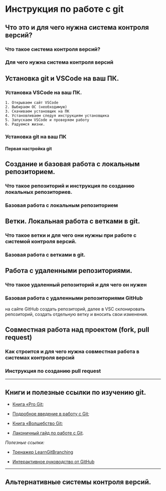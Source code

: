 # Инструкция по работе с git

## Что это и для чего нужна система контроля версий?

### Что такое система контроля версий?

### Для чего нужна система контроля версий

## Установка git и VSCode на ваш ПК.

### Установка VSCode на ваш ПК.
    1. Открываем сайт VSCode 
    2. Выбираем ОС (необходимую)
    3. Скачиваем установщик на ПК
    4. Установливаем следуя инструкциям установщика
    5. Запускаем VSCode и проверяем работу
    6. Радуемся жизни.    


### Установка git на ваш ПК

#### Первая настройка git

## Создание и базовая работа с локальным репозиторием.

### Что такое репозиторий и инструкция по созданию локальных репозиториев.

### Базовая работа с локальным репозиторием

## Ветки. Локальная работа с ветками в git.

### Что такое ветки и для чего они нужны при работе с системой контроля версий.

### Базовая работа с ветками в git.

## Работа с удаленными репозиториями.

### Что такое удаленный репозиторий и для чего он нужен

### Базовая работа с удаленными репозиториями GitHub

на сайте GitHub создать репозиторий, далее в VSC склонировать репозиторий, создать отдельную ветку и вносить свои изменения.

## Совместная работа над проектом (fork, pull request)

### Как строится и для чего нужна совместная работа в системах контроля версий

### Инструкция по созданию pull request
___
## Книги и полезные ссылки по изучению git.

* [Книга «Pro Git](https://git-scm.com/book/ru/v2);
   
* [Подробное введение в работу с Git](https://tproger.ru/translations/beginner-git-cheatsheet/);
   
* [Книга «Волшебство Git](http://www-cs-students.stanford.edu/~blynn/gitmagic/intl/ru/);
   
* [Лаконичный гайд по работе с Git](http://rogerdudler.github.io/git-guide/).

*Полезные ссылки:*

* [Тренажер LearnGitBranching](https://learngitbranching.js.org/?locale=ru_RU)

- [Интерактивное руководство от GitHub](https://docs.github.com/en/get-started/quickstart/set-up-git)
___
## Альтернативные системы контроля версий.
